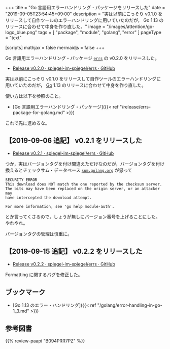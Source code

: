 +++
title = "Go 言語用エラーハンドリング・パッケージをリリースした"
date =  "2019-09-05T23:54:45+09:00"
description = "実は以前にこっそり v0.1.0 をリリースして自作ツールのエラーハンドリングに用いていたのだが， Go 1.13 のリリースに合わせて中身を作り直した。"
image = "/images/attention/go-logo_blue.png"
tags = [ "package", "module", "golang", "error" ]
pageType = "text"

[scripts]
  mathjax = false
  mermaidjs = false
+++

Go 言語用エラーハンドリング・パッケージ [`errs`] の v0.2.0 をリリースした。

- [Release v0.2.0 · spiegel-im-spiegel/errs · GitHub](https://github.com/spiegel-im-spiegel/errs/releases/tag/v0.2.0)

実は以前にこっそり v0.1.0 をリリースして自作ツールのエラーハンドリングに用いていたのだが， [Go] 1.13 のリリースに合わせて中身を作り直した。

使い方は以下を参照のこと。

- [Go 言語用エラーハンドリング・パッケージ]({{< ref "/release/errs-package-for-golang.md" >}})

これで先に進めるな。

## 【2019-09-06 追記】 v0.2.1 をリリースした

- [Release v0.2.1 · spiegel-im-spiegel/errs · GitHub](https://github.com/spiegel-im-spiegel/errs/releases/tag/v0.2.1)

つか，実はバージョンタグを付け間違えただけなのだが，バージョンタグを付け換えるとチェックサム・データベース [`sum.golang.org`] が怒って

```text
SECURITY ERROR
This download does NOT match the one reported by the checksum server.
The bits may have been replaced on the origin server, or an attacker may
have intercepted the download attempt.

For more information, see 'go help module-auth'.
```

とか言ってくさるので，しょうが無しにバージョン番号を上げることにした。
やれやれ。

バージョンタグの管理は慎重に。

[`sum.golang.org`]: https://sum.golang.org/

## 【2019-09-15 追記】 v0.2.2 をリリースした

- [Release v0.2.2 · spiegel-im-spiegel/errs · GitHub](https://github.com/spiegel-im-spiegel/errs/releases/tag/v0.2.2)

Formatting に関するバグを修正した。

## ブックマーク

- [Go 1.13 のエラー・ハンドリング]({{< ref "/golang/error-handling-in-go-1_3.md" >}})

[Go]: https://golang.org/ "The Go Programming Language"
[Go 言語]: https://golang.org/ "The Go Programming Language"
[`errs`]: https://github.com/spiegel-im-spiegel/errs "spiegel-im-spiegel/errs: Error handling for Golang"

## 参考図書

{{% review-paapi "B094PRR7PZ" %}} <!-- プログラミング言語Go -->
